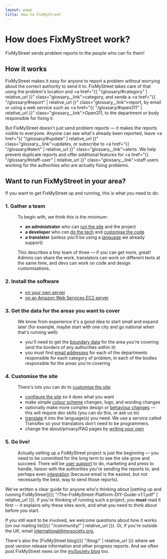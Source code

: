 ```yaml
---
layout: page
title: How to FixMyStreet
---
```


# How does FixMyStreet work?

<p class="lead">
  FixMyStreet sends problem reports to the people who can fix them!
</p>

##  How it works

FixMyStreet makes it easy for anyone to report a problem without worrying about
the correct authority to send it to. FixMyStreet takes care of that using the
problem's location and <a href="{{ "/glossary/#category" | relative_url }}"
class="glossary__link">category</a>, and sends a
<a href="{{ "/glossary/#report" | relative_url }}" class="glossary__link">report</a>, 
by email or using a web service such as <a href="{{ "/glossary/#open311" | relative_url }}"
class="glossary__link">Open311</a>, to the department or body responsible for fixing
it.

But FixMyStreet doesn't just send problem reports &mdash; it makes the reports
visible to everyone. Anyone can see what's already been reported, leave <a
href="{{ "/glossary/#update" | relative_url }}" class="glossary__link">updates</a>, or
subscribe to <a href="{{ "/glossary/#alert" | relative_url }}"
class="glossary__link">alerts</a>. We help prevent duplicate reports and offer
additional features for <a href="{{ "/glossary/#staff-user" | relative_url }}"
class="glossary__link">staff users</a> working for the authorities who are actually
fixing problems.


## Want to run FixMyStreet in your area?

If you want to get FixMyStreet up and running, this is what you need to do:

<dl class="reveal-on-click" data-reveal-noun="steps">
  <dt>
    <h3 id="gather_a_team">1. Gather a team</h3>
  </dt>
  <dd>
    <p>
      To begin with, we think this is the <em>minimum</em>:
    </p>
    <ul>
      <li>
        <strong>an administrator</strong> who can 
        <a href="{{ "/running" | relative_url }}">run the site</a> and the project
      </li>
      <li>
        <strong>a developer</strong> who can 
        <a href="{{ "/install" | relative_url }}">do the tech</a> and 
        <a href="{{ "/customising" | relative_url }}">customise the code</a>
      </li>
      <li>
        <strong>a translator</strong> (unless you'll be using a 
        <a href="{{ "/customising/language" | relative_url }}">language</a>
        we already support)
      </li>
    </ul>
    <p>
      This describes a tiny team of three &mdash; if you can get more, great!
      Admins can share the work, translators can work on different texts at the
      same time, and devs can work on code and design customisations.
    </p>
  </dd>
  <dt>
    <h3 id="install_the_software">2. Install the software</h3>
  </dt>
  <dd>
    <ul>
      <li><a href="{{ "/install/install-script" | relative_url }}">on your own server</a></li>
      <li><a href="{{ "/install/ami" | relative_url }}">on an Amazon Web Services EC2 server</a></li>
    </ul>
  </dd>  
  <dt>
    <h3 id="get_the_data_for_the_areas_you_want_to_cover">3. Get the data for the areas you want to cover</h3>
  </dt>
  <dd>
    <p>
      We know from experience it's a good idea to start small and expand later (for
      example, maybe start with one city and go national when that's running well):
    </p>
    <ul>
      <li>
        you'll need to get the 
        <a href="{{ "/customising/boundaries" | relative_url }}">boundary data</a>
        for the area you're covering (and the borders of any authorities within it)
      </li>
      <li>
        you must find 
        <a href="{{ "/running/bodies_and_contacts" | relative_url }}">email addresses</a>
         for each of the departments responsible for each category of problem,
         in each of the bodies responsible for the areas you're covering
      </li>
    </ul>
  </dd>
  <dt>
    <h3 id="customise_the_site">4. Customise the site</h3>
  </dt>
  <dd>
    There's lots you can do to 
    <a href="{{ "/customising" | relative_url }}">customise the site</a>:
    <ul>
      <li>
        <a href="{{ "/customising/config" | relative_url }}">configure the site</a>
        so it does what you want
      </li>
      <li>
        make simple <a href="{{ "/customising/css" | relative_url }}">colour scheme</a> changes, 
        logo, and wording changes 
      </li>
      <li>
        optionally make more complex design or 
        <a href="{{ "/customising/cobrand-module" | relative_url }}">behaviour changes</a>
        &mdash; this will require dev skills (you can do this, or ask us to)
      </li>
      <li>
        <a href="{{ "/customising/language" | relative_url }}">translate</a>
        it into the language(s) you need. We use a service called
        Transifex so your translators don't need to be programmers.
      </li>
      <li>
        change the about/privacy/FAQ pages by 
        <a href="{{ "/customising/templates" | relative_url }}">writing your own</a>
      </li>
    </ul>
    
  </dd>
  <dt>
    <h3 id="go_live">5.  Go live!</h3>
  </dt>
  <dd>
    <p>
      Actually setting up a FixMyStreet project is just the beginning &mdash;
      you need to be committed for the long term to see the site grow and
      succeed. There will be
      <a href="{{ "/running/admin_manual" | relative_url }}">user support</a>
      to do, marketing and press to handle, liaison with the authorities you're
      sending the reports to, and perhaps even 
      <a href="{{ "/customising/integration" | relative_url }}">integration</a>
      (because email is the easiest, but not necessarily the best, way to send
      those reports).
    </p>
  </dd>
</dl>

<!-- NB duplicated from /overview -->
We've written a clear guide for anyone who's thinking about [setting up and
running FixMyStreet]({{ "/The-FixMyStreet-Platform-DIY-Guide-v1.1.pdf" | relative_url }}). 
If you're thinking of running such a project, you **must** read it first -- it
explains why these sites work, and what you need to think about before you start.

If you still want to be involved, we welcome questions about how it works
[on our mailing list]({{ "/community/" | relative_url }}).
Or, if you're outside the UK, email
<a href="mailto:international&#64;mysociety.org">international&#64;mysociety.org.</a>

There's also the [FixMyStreet blog]({{ "/blog/" | relative_url }}) where we post version release
information and other progress reports. And we often post FixMyStreet news on
the <a href="https://www.mysociety.org/blog/">mySociety blog</a> too.

